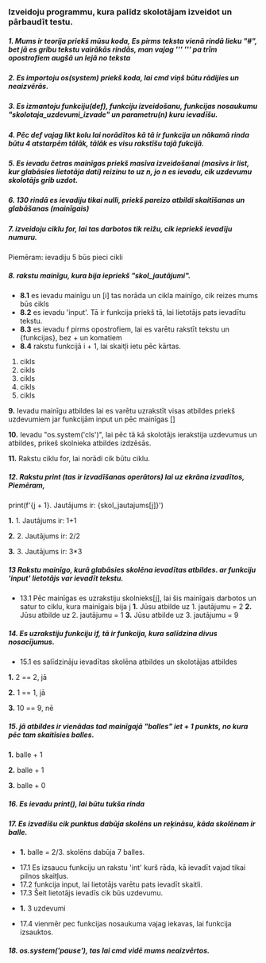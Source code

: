 ### Izveidoju programmu, kura palīdz skolotājam izveidot un pārbaudīt testu.

##### **1.** Mums ir teorija priekš mūsu koda, Es pirms teksta vienā rindā lieku "#", bet jā es gribu tekstu vairākās rindās, man vajag '''   '''   pa trīm opostrofiem augšā un lejā no teksta

##### **2.** Es importoju os(system) priekš koda, lai cmd viņš būtu rādijies un neaizvērās.

##### **3.** Es izmantoju funkciju(def), funkciju izveidošanu, funkcijas nosaukumu "skolotaja_uzdevumi_izvade" un parametru(n) kuru ievadīšu.
##### **4.** Pēc def vajag likt kolu lai norādītos kā tā ir funkcija un nākamā rinda būtu 4 atstarpēm tālāk, tālāk es visu rakstīšu tajā fukcijā.
##### **5.** Es ievadu četras mainīgas priekš masīva izveidošanai (masīvs ir list, kur glabāsies lietotāja dati) reizinu to uz n, jo n es ievadu, cik uzdevumu skolotājs grib uzdot.
##### **6.** 130 rindā es ievadiju tikai nulli, priekš pareizo atbildi skaitīšanas un glabāšanas (mainīgais)
##### **7.** izveidoju ciklu for, lai tas darbotos tik reižu, cik iepriekš ievadīju numuru.
Piemēram:
ievadiju 5 
būs pieci cikli

##### __8.__ rakstu mainīgu, kura bija iepriekš "skol_jautājumi". 
* __8.1__ es ievadu mainīgu un [i] tas norāda un cikla mainīgo, cik reizes mums būs cikls
* __8.2__ es ievadu 'input'. Tā ir funkcija priekš tā, lai lietotājs pats ievadītu tekstu.
* __8.3__ es ievadu f pirms opostrofiem, lai es varētu rakstīt tekstu un {funkcijas}, bez + un komatiem
* **8.4** rakstu funkcijā i + 1, lai skaitļi ietu pēc kārtas.
1. cikls 
2. cikls 
3. cikls 
4. cikls
5. cikls

**9.** Ievadu mainīgu atbildes lai es varētu uzrakstīt visas atbildes priekš uzdevumiem jar funkcijām input un pēc mainīgas []

**10.** Ievadu "os.system('cls')", lai pēc tā kā skolotājs ierakstija uzdevumus un atbildes, prikeš skolnieka atbildes izdzēsās.

**11.** Rakstu ciklu for, lai norādi cik būtu ciklu.

##### **12.** Rakstu print (tas ir izvadīšanas operātors) lai uz ekrāna izvadītos, Piemēram, 
print(f'{j + 1}. Jautājums ir: {skol_jautajums[j]}')

__1.__  1. Jautājums ir: 1+1

__2.__ 2. Jautājums ir: 2/2

__3.__ 3. Jautājums ir: 3*3

##### **13** Rakstu mainīgo, kurā glabāsies skolēna ievadītas atbildes. ar funkciju 'input' lietotājs var ievadīt tekstu.
* 13.1 Pēc mainīgas es uzrakstiju skolnieks[j], lai šis mainīgais darbotos un satur to ciklu, kura mainīgais bija j
__1.__ Jūsu atbilde uz 1. jautājumu = 2
__2.__ Jūsu atbilde uz 2. jautājumu = 1
__3.__ Jūsu atbilde uz 3. jautājumu = 9


##### **14.** Es uzrakstiju funkciju if, tā ir funkcija, kura salīdzina divus nosacījumus. 
* 15.1 es salīdzināju ievadītas skolēna atbildes un skolotājas atbildes
 
__1.__ 2 == 2, jā  

__2.__ 1 == 1, jā

__3.__ 10 == 9, nē 


##### **15.** jā atbildes ir vienādas tad mainīgajā "balles" iet + 1 punkts, no kura pēc tam skaitīsies balles.

__1.__ balle + 1

**2.** balle + 1

__3.__ balle + 0

##### **16.** Es ievadu print(), lai būtu tukša rinda
##### **17.** Es izvadīšu cik punktus dabūja skolēns un reķināsu, kāda skolēnam ir balle.
- __1.__ balle = 2/3.    skolēns dabūja 7 balles.
* 17.1  Es izsaucu funkciju un rakstu 'int' kurš rāda, kā ievadīt vajad tikai pilnos skaitļus.
* 17.2 funkcija input, lai lietotājs varētu pats ievadīt skaitli.
* 17.3 Šeit lietotājs ievadīs cik būs uzdevumu.
- __1.__ 3 uzdevumi
* 17.4 vienmēr pec funkcijas nosaukuma vajag iekavas, lai funkcija izsauktos.

##### **18.** os.system('pause'), tas lai cmd vidē mums neaizvērtos.

